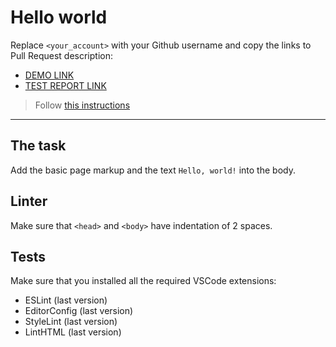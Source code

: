 # Hello world

Replace `<your_account>` with your Github username and copy the links to Pull Request description:
- [DEMO LINK](https://SerhiiLishchukk.github.io/layout_hello-world/)
- [TEST REPORT LINK](https://SerhiiLishchukk.github.io/layout_hello-world/report/html_report/)

> Follow [this instructions](https://mate-academy.github.io/layout_task-guideline/#how-to-solve-the-layout-tasks-on-github)
___

## The task

Add the basic page markup and the text `Hello, world!` into the body.

## Linter

Make sure that `<head>` and `<body>` have indentation of 2 spaces.

## Tests

Make sure that you installed all the required VSCode extensions:

- ESLint (last version)
- EditorConfig (last version)
- StyleLint (last version)
- LintHTML (last version)
